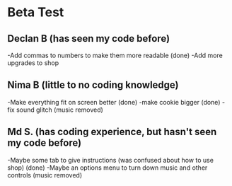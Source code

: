 # Beta Test

## Declan B (has seen my code before)
-Add commas to numbers to make them more readable (done)
-Add more upgrades to shop 

## Nima B (little to no coding knowledge)
-Make everything fit on screen better (done)
-make cookie bigger (done)
-fix sound glitch (music removed)

## Md S. (has coding experience, but hasn't seen my code before)
 -Maybe some tab to give instructions (was confused about how to use shop) (done)
 -Maybe an options menu to turn down music and other controls (music removed)